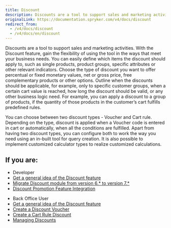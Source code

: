 ```yaml
---
title: Discount
description: Discounts are a tool to support sales and marketing activities. Gain the flexibility of using the tool in the ways that meet your business needs.
originalLink: https://documentation.spryker.com/v4/docs/discount
redirect_from:
  - /v4/docs/discount
  - /v4/docs/en/discount
---
```


Discounts are a tool to support sales and marketing activities. With the Discount feature, gain the flexibility of using the tool in the ways that meet your business needs. You can easily define which items the discount should apply to, such as single products, product groups, specific attributes or other relevant indicators. Choose the type of discount you want to offer percentual or fixed monetary values, net or gross price, free
complementary products or other options. Outline when the discounts should be applicable, for example, only to specific customer groups, when a certain cart value is reached, how long the discount should be valid, or any other business logic need. For example, you can apply a discount to a group of products, if the quantity of those products in the customer’s cart fulfills predefined rules.

You can choose between two discount types - Voucher and Cart rule. Depending on the type, discount is applied when a Voucher code is entered in cart or automatically, when all the conditions are fulfilled. Apart from having two discount types, you can configure both to work the way you need using an in-built tool for query creation. It is also possible to implement customized calculator types to realize customized calculations.

## If you are:

<div class="mr-container">
    <div class="mr-list-container">
        <!-- col1 -->
        <div class="mr-col">
            <ul class="mr-list mr-list-green">
                <li class="mr-title">Developer</li>
                <li><a href="https://documentation.spryker.com/v4/docs/discount-feature-overview-201903">Get a general idea of the Discount feature</a></li>
                <li><a href="https://documentation.spryker.com/v4/docs/mg-discount#upgrading-from-version-6---to-version-7--" class="mr-link">Migrate Discount module from version 6.* to version 7.*</a></li>
                <li><a href="https://documentation.spryker.com/v4/docs/discount-promotion-feature-integration" class="mr-link">Discount Promotion Feature Integration</a></li>
               <!-- <li><a href="https://documentation.spryker.com/v4/docs/db-schema-discounts" class="mr-link"> Learn the Discounts database schema</a></li>-->
            </ul>
        </div>
        <!-- col2 -->
        <div class="mr-col">
            <ul class="mr-list mr-list-blue">
                <li class="mr-title"> Back Office User</li>
                <li><a href="https://documentation.spryker.com/v4/docs/discount-feature-overview-201903">Get a general idea of the Discount feature</a></li>
                <li><a href="https://documentation.spryker.com/v4/docs/creating-a-discount-voucher" class="mr-link">Create a Discount Voucher</a></li>
                <li><a href="https://documentation.spryker.com/v4/docs/creating-a-cart-rule-discount" class="mr-link">Create a Cart Rule Discount</a></li>
                 <li><a href="https://documentation.spryker.com/v4/docs/managing-discounts" class="mr-link">Managing Discounts</a></li>
            </ul>
        </div>
    </div>
</div>
